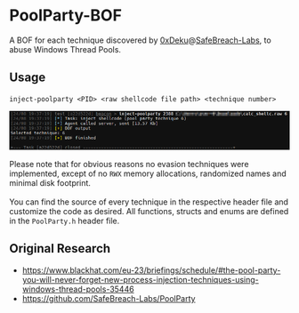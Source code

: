 # PoolParty-BOF

A BOF for each technique discovered by [0xDeku](https://github.com/0xDeku)@[SafeBreach-Labs](https://github.com/SafeBreach-Labs), to abuse Windows Thread Pools.

## Usage

```
inject-poolparty <PID> <raw shellcode file path> <technique number>
```
![](_img/example.png)

Please note that for obvious reasons no evasion techniques were implemented, except of no `RWX` memory allocations, randomized names and minimal disk footprint.\
<br>
You can find the source of every technique in the respective header file and customize the code as desired. All functions, structs and enums are defined in the `PoolParty.h` header file. 

## Original Research
- https://www.blackhat.com/eu-23/briefings/schedule/#the-pool-party-you-will-never-forget-new-process-injection-techniques-using-windows-thread-pools-35446
- https://github.com/SafeBreach-Labs/PoolParty
